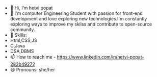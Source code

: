 - 👋 Hi, I’m hetvi popat
- 👀 I'm computer Engineering Student with passion for front-end development and love exploring
        new technologies.I'm constantly exploring ways to improve my skilss and contribute to open-source community.
- 🌱 Skills:
- Html,CSS,JS
- C,Java
- DSA,DBMS
- 📫 How to reach me - https://www.linkedin.com/in/hetvi-popat-283b49272
- 😄 Pronouns: she/her


